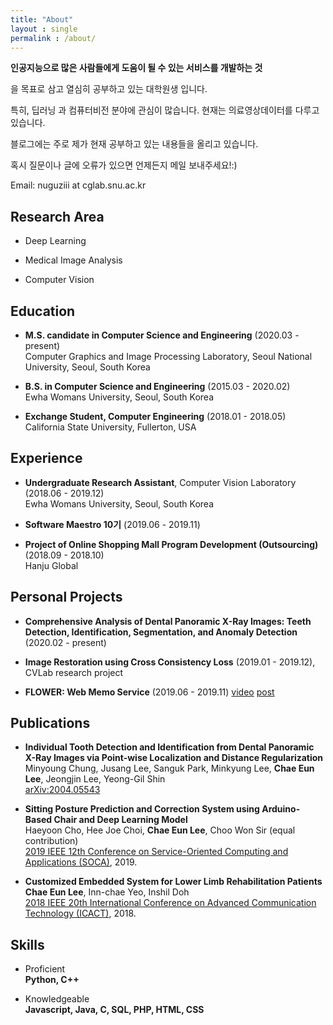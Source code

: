 ```yaml
---
title: "About"
layout : single
permalink : /about/
---
```


**인공지능으로 많은 사람들에게 도움이 될 수 있는 서비스를 개발하는 것**

을 목표로 삼고 열심히 공부하고 있는 대학원생 입니다.

특히, 딥러닝 과 컴퓨터비전 분야에 관심이 많습니다. 현재는 의료영상데이터를 다루고 있습니다.

블로그에는 주로 제가 현재 공부하고 있는 내용들을 올리고 있습니다.

혹시 질문이나 글에 오류가 있으면 언제든지 메일 보내주세요!:)

Email: nuguziii at cglab.snu.ac.kr

## Research Area

- Deep Learning

- Medical Image Analysis

- Computer Vision

## Education
- **M.S. candidate in Computer Science and Engineering** (2020.03 - present)<br>
Computer Graphics and Image Processing Laboratory, Seoul National University, Seoul, South Korea

- **B.S. in Computer Science and Engineering** (2015.03 - 2020.02)<br>
Ewha Womans University, Seoul, South Korea

- **Exchange Student, Computer Engineering** (2018.01 - 2018.05)<br>
California State University, Fullerton, USA

## Experience

- **Undergraduate Research Assistant**, Computer Vision Laboratory (2018.06 - 2019.12) <br>
Ewha Womans University, Seoul, South Korea

- **Software Maestro 10기** (2019.06 - 2019.11)

- **Project of Online Shopping Mall Program Development (Outsourcing)** (2018.09 - 2018.10)<br>
Hanju Global

## Personal Projects

- **Comprehensive Analysis of Dental Panoramic X-Ray Images: Teeth Detection, Identification, Segmentation, and Anomaly Detection**
(2020.02 - present)

- **Image Restoration using Cross Consistency Loss**
(2019.01 - 2019.12), CVLab research project

- **FLOWER: Web Memo Service** (2019.06 - 2019.11) [video](https://www.youtube.com/watch?v=hMoJh5K7SQo) [post](https://blog.naver.com/PostView.nhn?blogId=sw_maestro&logNo=221710898997&categoryNo=21&parentCategoryNo=21&from=thumbnailList)

## Publications

- **Individual Tooth Detection and Identification from Dental Panoramic X-Ray Images via Point-wise Localization and Distance Regularization**<br>
Minyoung Chung, Jusang Lee, Sanguk Park, Minkyung Lee, **Chae Eun Lee**, Jeongjin Lee, Yeong-Gil Shin<br>
[arXiv:2004.05543](https://arxiv.org/abs/2004.05543)

- **Sitting Posture Prediction and Correction System using Arduino-Based Chair and Deep Learning Model**<br>
Haeyoon Cho, Hee Joe Choi, **Chae Eun Lee**, Choo Won Sir (equal contribution) <br>
[2019 IEEE 12th Conference on Service-Oriented Computing and Applications (SOCA)](https://ieeexplore.ieee.org/document/8953010), 2019.

- **Customized Embedded System for Lower Limb Rehabilitation Patients**<br>
**Chae Eun Lee**, Inn-chae Yeo, Inshil Doh <br>
[2018 IEEE 20th International Conference on Advanced Communication Technology (ICACT)](https://ieeexplore.ieee.org/document/8323706), 2018.

## Skills

- Proficient<br>
**Python, C++**

- Knowledgeable<br>
**Javascript, Java, C, SQL, PHP, HTML, CSS**
